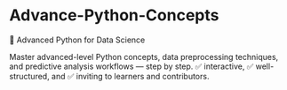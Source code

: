 # Advance-Python-Concepts

🐍 Advanced Python for Data Science

Master advanced-level Python concepts, data preprocessing techniques, and predictive analysis workflows — step by step.
✅ interactive,
✅ well-structured, and
✅ inviting to learners and contributors.
